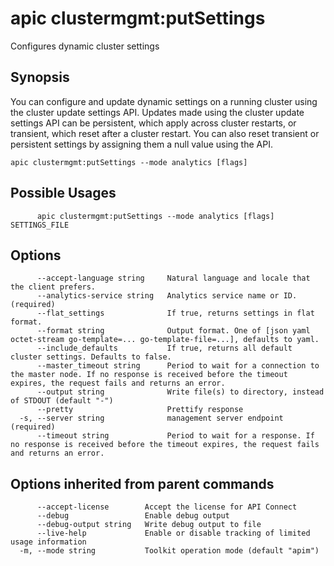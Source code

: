 # apic clustermgmt:putSettings

Configures dynamic cluster settings

## Synopsis

You can configure and update dynamic settings on a running cluster using the cluster update settings API. Updates made using the cluster update settings API can be persistent, which apply across cluster restarts, or transient, which reset after a cluster restart. You can also reset transient or persistent settings by assigning them a null value using the API.

```
apic clustermgmt:putSettings --mode analytics [flags]
```

## Possible Usages

```
      apic clustermgmt:putSettings --mode analytics [flags] SETTINGS_FILE
```

## Options

```
      --accept-language string     Natural language and locale that the client prefers.
      --analytics-service string   Analytics service name or ID. (required)
      --flat_settings              If true, returns settings in flat format.
      --format string              Output format. One of [json yaml octet-stream go-template=... go-template-file=...], defaults to yaml.
      --include_defaults           If true, returns all default cluster settings. Defaults to false.
      --master_timeout string      Period to wait for a connection to the master node. If no response is received before the timeout expires, the request fails and returns an error.
      --output string              Write file(s) to directory, instead of STDOUT (default "-")
      --pretty                     Prettify response
  -s, --server string              management server endpoint (required)
      --timeout string             Period to wait for a response. If no response is received before the timeout expires, the request fails and returns an error.
```

## Options inherited from parent commands

```
      --accept-license        Accept the license for API Connect
      --debug                 Enable debug output
      --debug-output string   Write debug output to file
      --live-help             Enable or disable tracking of limited usage information
  -m, --mode string           Toolkit operation mode (default "apim")
```
